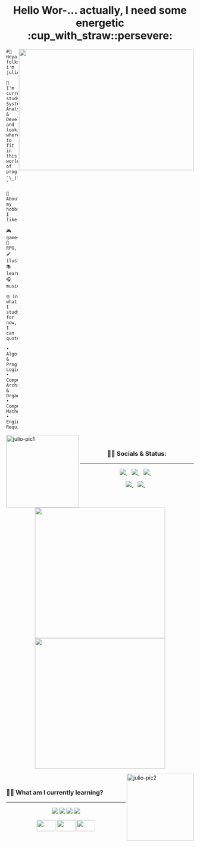 <div align="center">

  <h1>Hello Wor-... actually, I need some energetic :cup_with_straw::persevere:</h1>
  <img src="https://i0.wp.com/24.media.tumblr.com/1c146218ae8aee595ec45784ae98f076/tumblr_mjk9t4LutC1qkai1do1_500.gif" align="right" width="470" height="325">
</div>

<div align="left">      

```
#👋 Heya folks i'm julio!

🌱 I'm currently studying System Analysis
& Development, and looking where to fit
in this world of programming ¯\_(ツ)_/¯

👾 About my hobbies, I like:

🎮 games, 🎲 RPG, 🖌️ ilustration
📚 learning, 🎧 music

🤓 In what I study for now, I can quote:

• Algorithms & Programming Logic
• Computer Architecture & Organization
• Computational Mathematics
• Engineering Requirements
```
</div>
  <img src="https://media.giphy.com/media/a7YPksWroQGfVsGRRY/giphy.gif" align="left" alt="julio-pic1" height=195>
</div>

<div align="center">

<br>

### 👨‍💻 Socials & Status:
----
</div>

<p align='center'>
 <a href="https://www.linkedin.com/in/julio-cezar-pereira-camargo/">
  <img src="https://img.shields.io/badge/linkedin-%230077B5.svg?&style=for-the-badge&logo=linkedin&logoColor=white" />
 </a>&nbsp;&nbsp;
 <a href="https://www.instagram.com/juletopi/">
  <img src="https://img.shields.io/badge/instagram-%23E4405F.svg?&style=for-the-badge&logo=instagram&logoColor=white" />        
 </a>&nbsp;&nbsp;
 <a href="https://www.facebook.com/profile.php?id=100006955867774">
  <img src="https://img.shields.io/badge/Facebook-1877F2?style=for-the-badge&logo=facebook&logoColor=white" />
 </a>&nbsp;&nbsp;
</p>

<p align='center'>
 <a href="mailto:juliocezarpvh@hotmail.com"/a>
  <img src="https://img.shields.io/badge/-juliocezarpvh@hotmail.com-0078D4?style=for-the-badge&logo=microsoft-outlook&logoColor=white" />
 </a>&nbsp;&nbsp;
 <a href="http://api.whatsapp.com/send?phone=5569993606894">
  <img src="https://img.shields.io/badge/-+55 (69) 993606894-25D366?style=for-the-badge&logo=whatsapp&logoColor=white" />
 </a>&nbsp;&nbsp;
</p>
  
<p align='center'>
 <a href="#">
  <img src="https://github-readme-stats.vercel.app/api?username=juletopi&show_icons=true&count_private=true&theme=codeSTACKr" width="350"></a>
 <a href="#">
  <img src="https://github-readme-stats.vercel.app/api/top-langs/?username=juletopi&layout=compact&langs_count=7&theme=codeSTACKr" width="350"></a>
</p>

</div>
  <img src="https://media.giphy.com/media/M1hzHPgoY18n8YmRk6/giphy.gif" align="right" alt="julio-pic2" height="180>
</div>

<div align="center">

<br>

### 👨‍💻 What am I currently learning?
----
</div>

<p align='center'>
  <img src="https://img.shields.io/badge/RStudio-75AADB?style=for-the-badge&logo=RStudio&logoColor=white">
  <img src="https://img.shields.io/badge/Visual_Studio-5C2D91?style=for-the-badge&logo=visual%20studio&logoColor=white">
  <img src="https://img.shields.io/badge/GitHub-100000?style=for-the-badge&logo=github&logoColor=white">
  <img src="https://img.shields.io/badge/GitKraken-179287?style=for-the-badge&logo=GitKraken&logoColor=white">
</p>

<p align='center'>
  <img src="https://cdn.jsdelivr.net/gh/devicons/devicon/icons/rstudio/rstudio-original.svg" height="30" width="50">
  <img src="https://cdn.jsdelivr.net/gh/devicons/devicon/icons/csharp/csharp-plain.svg" height="30" width="50">
  <img src="https://cdn.jsdelivr.net/gh/devicons/devicon/icons/git/git-original.svg" height="30" width="50">
</p>
